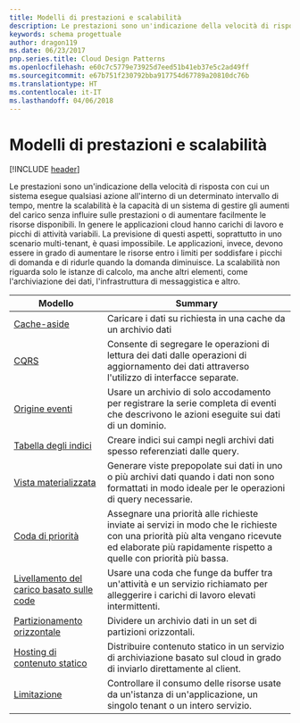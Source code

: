 ```yaml
---
title: Modelli di prestazioni e scalabilità
description: Le prestazioni sono un'indicazione della velocità di risposta con cui un sistema esegue qualsiasi azione all'interno di un determinato intervallo di tempo, mentre la scalabilità è la capacità di un sistema di gestire gli aumenti del carico senza influire sulle prestazioni o di aumentare facilmente le risorse disponibili. In genere le applicazioni cloud hanno carichi di lavoro e picchi di attività variabili. La previsione di questi aspetti, soprattutto in uno scenario multi-tenant, è quasi impossibile. Le applicazioni, invece, devono essere in grado di aumentare le risorse entro i limiti per soddisfare i picchi di domanda e di ridurle quando la domanda diminuisce. La scalabilità non riguarda solo le istanze di calcolo, ma anche altri elementi, come l'archiviazione dei dati, l'infrastruttura di messaggistica e altro.
keywords: schema progettuale
author: dragon119
ms.date: 06/23/2017
pnp.series.title: Cloud Design Patterns
ms.openlocfilehash: e60c7c5779e73925d7eed51b41eb37e5c2ad49ff
ms.sourcegitcommit: e67b751f230792bba917754d67789a20810dc76b
ms.translationtype: HT
ms.contentlocale: it-IT
ms.lasthandoff: 04/06/2018
---
```

# <a name="performance-and-scalability-patterns"></a>Modelli di prestazioni e scalabilità

[!INCLUDE [header](../../_includes/header.md)]

Le prestazioni sono un'indicazione della velocità di risposta con cui un sistema esegue qualsiasi azione all'interno di un determinato intervallo di tempo, mentre la scalabilità è la capacità di un sistema di gestire gli aumenti del carico senza influire sulle prestazioni o di aumentare facilmente le risorse disponibili. In genere le applicazioni cloud hanno carichi di lavoro e picchi di attività variabili. La previsione di questi aspetti, soprattutto in uno scenario multi-tenant, è quasi impossibile. Le applicazioni, invece, devono essere in grado di aumentare le risorse entro i limiti per soddisfare i picchi di domanda e di ridurle quando la domanda diminuisce. La scalabilità non riguarda solo le istanze di calcolo, ma anche altri elementi, come l'archiviazione dei dati, l'infrastruttura di messaggistica e altro.


|                           Modello                            |                                                                        Summary                                                                         |
|--------------------------------------------------------------|--------------------------------------------------------------------------------------------------------------------------------------------------------|
|               [Cache-aside](../cache-aside.md)               |                                                   Caricare i dati su richiesta in una cache da un archivio dati                                                   |
|                      [CQRS](../cqrs.md)                      |                           Consente di segregare le operazioni di lettura dei dati dalle operazioni di aggiornamento dei dati attraverso l'utilizzo di interfacce separate.                           |
|            [Origine eventi](../event-sourcing.md)            |                     Usare un archivio di solo accodamento per registrare la serie completa di eventi che descrivono le azioni eseguite sui dati di un dominio.                      |
|               [Tabella degli indici](../index-table.md)               |                                Creare indici sui campi negli archivi dati spesso referenziati dalle query.                                |
|         [Vista materializzata](../materialized-view.md)         |       Generare viste prepopolate sui dati in uno o più archivi dati quando i dati non sono formattati in modo ideale per le operazioni di query necessarie.        |
|            [Coda di priorità](../priority-queue.md)            | Assegnare una priorità alle richieste inviate ai servizi in modo che le richieste con una priorità più alta vengano ricevute ed elaborate più rapidamente rispetto a quelle con priorità più bassa. |
| [Livellamento del carico basato sulle code](../queue-based-load-leveling.md) |              Usare una coda che funge da buffer tra un'attività e un servizio richiamato per alleggerire i carichi di lavoro elevati intermittenti.               |
|                  [Partizionamento orizzontale](../sharding.md)                  |                                           Dividere un archivio dati in un set di partizioni orizzontali.                                           |
|    [Hosting di contenuto statico](../static-content-hosting.md)    |                          Distribuire contenuto statico in un servizio di archiviazione basato sul cloud in grado di inviarlo direttamente al client.                          |
|                [Limitazione](../throttling.md)                |                Controllare il consumo delle risorse usate da un'istanza di un'applicazione, un singolo tenant o un intero servizio.                 |

